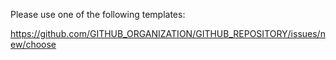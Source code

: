 Please use one of the following templates:

https://github.com/GITHUB_ORGANIZATION/GITHUB_REPOSITORY/issues/new/choose
